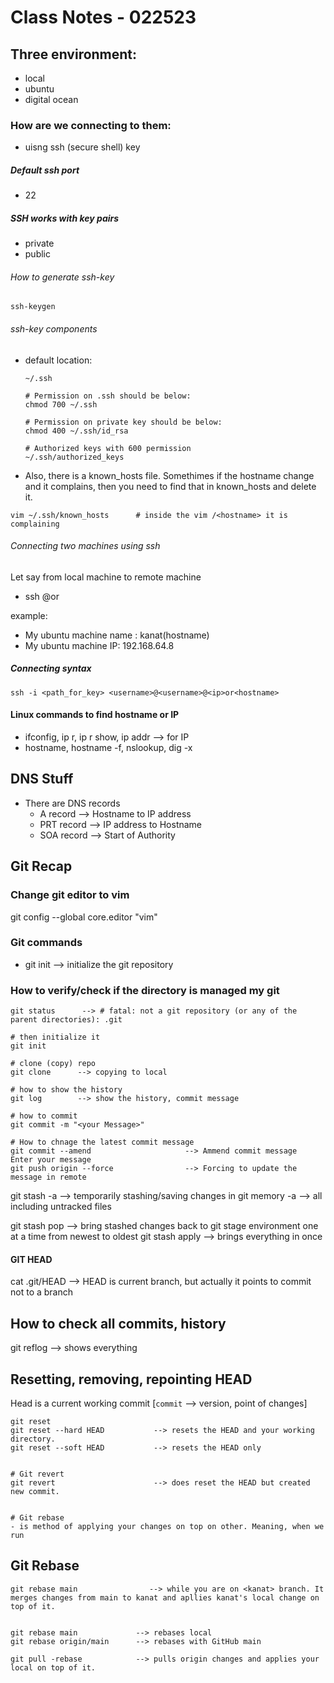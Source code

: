 # Class Notes - 022523

## Three environment:
  - local
  - ubuntu 
  - digital ocean


### How are we connecting to them:
  - uisng ssh (secure shell) key

##### Default ssh port
  - 22

##### SSH works with key pairs
  - private 
  - public 

###### How to generate ssh-key 
  ```
  ssh-keygen
  ```

###### ssh-key components
- default location:
  ```
  ~/.ssh

  # Permission on .ssh should be below:
  chmod 700 ~/.ssh 

  # Permission on private key should be below:
  chmod 400 ~/.ssh/id_rsa

  # Authorized keys with 600 permission
  ~/.ssh/authorized_keys
  ```
- Also, there is a known_hosts file. Somethimes if the hostname change and it complains, then you need to find that in known_hosts
and delete it.
```
vim ~/.ssh/known_hosts      # inside the vim /<hostname> it is complaining
```


###### Connecting two machines using ssh
Let say from local machine to remote machine
- ssh <username>@<ip>or<hostname> 

example:
  - My ubuntu machine name : kanat(hostname)
  - My ubuntu machine IP: 192.168.64.8

##### Connecting syntax
```
ssh -i <path_for_key> <username>@<username>@<ip>or<hostname> 
```

#### Linux commands to find hostname or IP
- ifconfig, ip r, ip r show, ip addr      --> for IP
- hostname, hostname -f, nslookup, dig -x 


## DNS Stuff
- There are DNS records
  - A record        --> Hostname to IP address
  - PRT record      --> IP address to Hostname
  - SOA record      --> Start of Authority 
  

## Git Recap
### Change git editor to vim
git config --global core.editor "vim"

### Git commands
- git init      --> initialize the git repository

### How to verify/check if the directory is managed my git
```
git status      --> # fatal: not a git repository (or any of the parent directories): .git 

# then initialize it
git init 

# clone (copy) repo
git clone      --> copying to local   

# how to show the history
git log        --> show the history, commit message

# how to commit
git commit -m "<your Message>"        

# How to chnage the latest commit message
git commit --amend                     --> Ammend commit message
Enter your message
git push origin --force                --> Forcing to update the message in remote 
```

git stash  -a                          --> temporarily stashing/saving changes in git memory   -a --> all including untracked files

git stash pop                          --> bring stashed changes back to git stage environment one at a time from newest to oldest
git stash apply                        --> brings everything in once


#### GIT HEAD
cat .git/HEAD    --> HEAD is current branch, but actually it points to commit not to a branch

## How to check all commits, history
git reflog      --> shows everything

## Resetting, removing, repointing HEAD 
Head is a current working commit [`commit` --> version, point of changes]
```
git reset 
git reset --hard HEAD           --> resets the HEAD and your working directory.
git reset --soft HEAD           --> resets the HEAD only


# Git revert
git revert                      --> does reset the HEAD but created new commit.


# Git rebase
- is method of applying your changes on top on other. Meaning, when we run
```

## Git Rebase
```
git rebase main                --> while you are on <kanat> branch. It merges changes from main to kanat and apllies kanat's local change on top of it.


git rebase main             --> rebases local
git rebase origin/main      --> rebases with GitHub main

git pull -rebase            --> pulls origin changes and applies your local on top of it.
```



